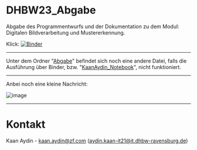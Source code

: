 # DHBW23_Abgabe
Abgabe des Programmentwurfs und der Dokumentation zu dem Modul: Digitalen Bildverarbeitung und Mustererkennung.

Klick: [![Binder](https://mybinder.org/badge_logo.svg)](https://mybinder.org/v2/gh/KaanAyd/DHBW23_Abgabe/main?labpath=KaanAydin_Notebook.ipynb)

--------------

Unter dem Ordner "[Abgabe](https://github.com/KaanAyd/DHBW23_Abgabe/tree/main/Abgabe)" befindet sich noch eine andere Datei, falls die Ausführung über Binder, bzw. "[KaanAydin_Notebook](https://github.com/KaanAyd/DHBW23_Abgabe/blob/main/KaanAydin_Notebook.ipynb)", nicht funktioniert.

--------------

Anbei noch eine kleine Nachricht:

![image](https://github.com/KaanAyd/DHBW23_Abgabe/assets/155579622/90b91cf8-4ac9-4062-b945-0229ed3a4f29)

--------------

# Kontakt
Kaan Aydin - kaan.aydin@zf.com (aydin.kaan-it21@it.dhbw-ravensburg.de)
